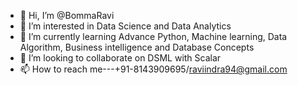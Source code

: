 - 👋 Hi, I’m @BommaRavi
- 👀 I’m interested in Data Science and Data Analytics
- 🌱 I’m currently learning Advance Python, Machine learning, Data Algorithm, Business intelligence and Database Concepts
- 💞️ I’m looking to collaborate on DSML with Scalar
- 📫 How to reach me---+91-8143909695/raviindra94@gmail.com

<!---
BommaRavi/BommaRavi is a ✨ special ✨ repository because its `README.md` (this file) appears on your GitHub profile.
You can click the Preview link to take a look at your changes.
--->
